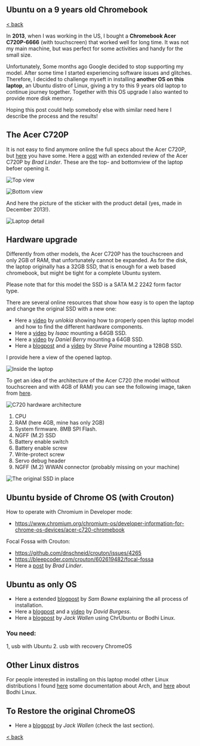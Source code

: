 ## Ubuntu on a 9 years old Chromebook

[< back](https://codethepast.github.io/)

In **2013**, when I was working in the US, I bought a **Chromebook Acer C720P-6666** (with touchscreen) that worked well for long time. It was not my main machine, but was perfect for some activities and handy for the small size.

Unfortunately, Some months ago Google decided to stop supporting my model. After some time I started experiencing software issues and glitches. Therefore, I decided to challenge myseft in installing **another OS on this laptop**, an Ubuntu distro of Linux, giving a try to this 9 years old laptop to continue journey together. Together with this OS upgrade I also wanted to provide more disk memory. 

Hoping this post could help somebody else with similar need here I describe the process and the results!

## The Acer C720P

It is not easy to find anymore online the full specs about the Acer C720P, but [here](https://www.laptopmag.com/reviews/laptops/acer-chromebook-c720p) you have some. Here a [post](https://liliputing.com/2014/03/acer-c720p-touchscreen-chromebook-review.html) with an extended review of the Acer C720P by *Brad Linder*.
These are the top- and bottomview of the laptop befoer opening it.

![Top view](https://codethepast.github.io/UbuntuOnChromebook/UbuntuOnChrome10.jpg)

![Bottom view](https://codethepast.github.io/UbuntuOnChromebook/UbuntuOnChrome11.jpg)

And here the picture of the sticker with the product detail (yes, made in December 2013!).

![Laptop detail](https://codethepast.github.io/UbuntuOnChromebook/UbuntuOnChrome12.jpg)


## Hardware upgrade

Differently from other models, the Acer C720P has the touchscreen and only 2GB of RAM, that unfortunately cannot be expanded. As for the disk, the laptop originally has a 32GB SSD, that is enough for a web based chromebook, but might be tight for a complete Ubuntu system. 

Please note that for this model the SSD is a SATA M.2 2242 form factor type.

There are several online resources that show how easy is to open the laptop and change the original SSD with a new one:
- Here a [video](https://www.youtube.com/watch?v=AZa5kWBfbWM) by *unlokia* showing how to properly open this laptop model and how to find the different hardware components.
- Here a [video](https://www.youtube.com/watch?v=LrrL2Qy2PGI) by *Isaac* mounting a 64GB SSD. 
- Here a [video](https://www.youtube.com/watch?v=c9rKQVtEjNc) by *Daniel Berry* mounting a 64GB SSD.
- Here a [blogpost](https://www.umpcportal.com/2014/01/how-to-upgrade-the-acer-c720-chromebook-with-an-m-2-sata-from-mydigitalsdd/) and a [video](https://www.youtube.com/watch?v=-jOHHyJMgWk) by *Steve Paine* mounting a 128GB SSD.

I provide here a view of the opened laptop.

![Inside the laptop](https://codethepast.github.io/UbuntuOnChromebook/UbuntuOnChrome13.jpg)

To get an idea of the architecture of the Acer C720 (the model without touchscreen and with 4GB of RAM) you can see the following image, taken from [here](https://www.chromium.org/chromium-os/developer-information-for-chrome-os-devices/acer-c720-chromebook).

![C720 hardware architecture](https://samsclass.info/128/proj/c720-chromebook-annotated-innards.png)

1. CPU
2. RAM (here 4GB, mine has only 2GB)
3. System firmware. 8MB SPI Flash.
4. NGFF (M.2) SSD
5. Battery enable switch
6. Battery enable screw
7. Write-protect screw
8. Servo debug header
9. NGFF (M.2) WWAN connector (probably missing on your machine)


![The original SSD in place](https://codethepast.github.io/UbuntuOnChromebook/UbuntuOnChrome14.jpg)


## Ubuntu byside of Chrome OS (with Crouton)

How to operate with Chromium in Developer mode:
- https://www.chromium.org/chromium-os/developer-information-for-chrome-os-devices/acer-c720-chromebook

Focal Fossa with Crouton:
- https://github.com/dnschneid/crouton/issues/4265
- https://bleepcoder.com/crouton/602619482/focal-fossa
- Here a [post](https://liliputing.com/2014/03/acer-c720p-touchscreen-chromebook-review.html) by *Brad Linder*.


## Ubuntu as only OS

- Here a extended [blogpost](https://samsclass.info/128/proj/chromebooks3.htm) by *Sam Bowne* explaining the all process of installation.
- Here a [blogpost](https://dbtechreviews.com/2018/09/how-to-install-ubuntu-on-chromebook-and-remove-chromeos/) and a [video](https://www.youtube.com/watch?v=AxsckwmRhfw) by *David Burgess*.
- Here a [blogpost](https://www.linux.com/topic/desktop/how-install-linux-acer-c720-chromebook/) by *Jack Wallen* using ChrUbuntu or Bodhi Linux.

### You need:
1, usb with Ubuntu
2. usb with recovery ChromeOS


## Other Linux distros

For people interested in installing on this laptop model other Linux distributions I found [here](https://wiki.archlinux.org/title/Acer_C720_Chromebook#Locating_the_Write-Protect_Screw) some documentation about Arch, and [here](http://jeffhoogland.blogspot.com/2014/01/) about Bodhi Linux.


## To Restore the original ChromeOS

- Here a [blogpost](https://www.linux.com/topic/desktop/how-install-linux-acer-c720-chromebook/) by *Jack Wallen* (check the last section).


[< back](https://codethepast.github.io/)
